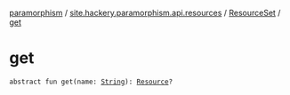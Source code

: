 [paramorphism](../../index.md) / [site.hackery.paramorphism.api.resources](../index.md) / [ResourceSet](index.md) / [get](./get.md)

# get

`abstract fun get(name: `[`String`](https://kotlinlang.org/api/latest/jvm/stdlib/kotlin/-string/index.html)`): `[`Resource`](../-resource/index.md)`?`